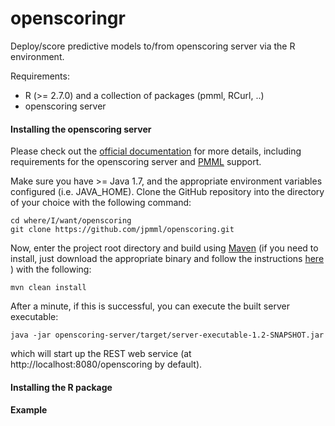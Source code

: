 openscoringr
============

Deploy/score predictive models to/from openscoring server via the R environment.

Requirements:
*	R (>= 2.7.0) and a collection of packages (pmml, RCurl, ..)
*	openscoring server

#### Installing the openscoring server  
Please check out the [official documentation](https://github.com/jpmml/openscoring) for more details, including 
requirements for the openscoring server and [PMML](http://www.dmg.org/v4-1/GeneralStructure.html) support.  

Make sure you have >= Java 1.7, and the appropriate environment variables configured (i.e. JAVA_HOME).  Clone
the GitHub repository into the directory of your choice with the following command:  

	cd where/I/want/openscoring
	git clone https://github.com/jpmml/openscoring.git
	
Now, enter the project root directory and build using [Maven](http://maven.apache.org/) (if you need to install,
just download the appropriate binary and follow the instructions [here](http://maven.apache.org/download.cgi) 
) with the following:  

	mvn clean install
	
After a minute, if this is successful, you can execute the built server executable:  

	java -jar openscoring-server/target/server-executable-1.2-SNAPSHOT.jar
	
which will start up the REST web service (at http://localhost:8080/openscoring by default).  

#### Installing the R package  

#### Example




